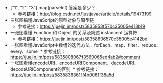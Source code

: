 - ["1", "2", "3"].map(parseInt) 答案是多少？
  * 参考链接：http://blog.csdn.net/justjavac/article/details/19473199
- 三张图搞懂JavaScript的原型对象与原型链
  * 参考链接：https://juejin.im/post/5835853f570c35005e413b19
- 一张图看懂 Function 和 Object 的关系及简述 instanceof 运算符
  * 参考链接：https://juejin.im/post/58358606570c35005e4142bd
- 一张图看懂JavaScript中数组的迭代方法：forEach、map、filter、reduce、every、some
  * 参考链接：https://juejin.im/post/5835808067f3560065ed4ab2#comment
- 一张图看懂encodeURI、encodeURIComponent、decodeURI、decodeURIComponent的区别
  * 参考链接：https://juejin.im/post/5835836361ff4b0061f38a5d
